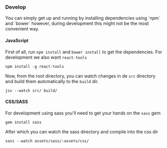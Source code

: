 <h3 id="develop" class="anchor">Develop</h3>
<p class="leading">You can simply get up and running by installing dependencies using `npm` and `bower` however, during development
this might not be the most convenient way.</p>

#### JavaScript

First of all, run `npm install` and `bower install` to get the dependencies. For development we also want `react-tools`

`npm install -g react-tools`

Now, from the root directory, you can watch changes in de `src` directory and build them automatically to the `build` dir.

`jsx --watch src/ build/`


#### CSS/SASS

For development using sass you'll need to get your hands on the `sass` gem

`gem install sass`

After which you can watch the sass directory and compile into the css dir

`sass --watch assets/sass/:assets/css/`